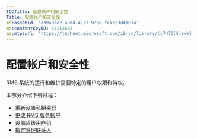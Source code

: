 ```yaml
---
TOCTitle: 配置帐户和安全性
Title: 配置帐户和安全性
ms:assetid: '739a8ae2-a8dd-4137-973a-fea023ddd67a'
ms:contentKeyID: 18112603
ms:mtpsurl: 'https://technet.microsoft.com/zh-cn/library/Cc747558(v=WS.10)'
---
```


配置帐户和安全性
================

RMS 系统的运行和维护需要特定的用户权限和特权。

本部分介绍下列过程：

-   [重新设置私钥密码](https://technet.microsoft.com/f71df255-fe19-4e07-810e-87309a5e8e88)
-   [更改 RMS 服务帐户](https://technet.microsoft.com/a3e522b0-e23d-49f2-b00a-cff90ac2c36a)
-   [设置超级用户组](https://technet.microsoft.com/f2ef847e-2824-471f-9079-5c343094aba8)
-   [指定管理联系人](https://technet.microsoft.com/31777458-5530-4ae0-ac1f-131b3d98dd35)
